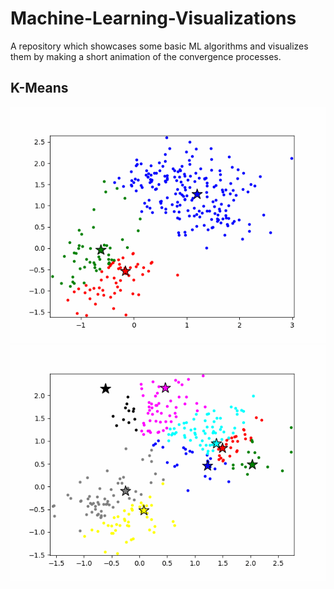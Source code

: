 # Machine-Learning-Visualizations
A repository which showcases some basic ML algorithms and visualizes them by making a short animation of the convergence processes.

## K-Means
![3 Means](kmeans_anim_k3.gif)
![8 Means](kmeans_anim_k8.gif)
